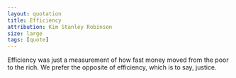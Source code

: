 ```yaml
---
layout: quotation
title: Efficiency
attribution: Kim Stanley Robinson
size: large
tags: [quote]
---
```


Efficiency was just a measurement of how fast money moved from the poor to the rich. We prefer the opposite of efficiency, which is to say, justice.
